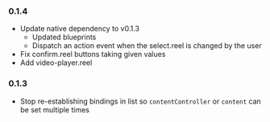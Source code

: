 ### 0.1.4

 - Update native dependency to v0.1.3
   - Updated blueprints
   - Dispatch an action event when the select.reel is changed by the user
 - Fix confirm.reel buttons taking given values
 - Add video-player.reel

### 0.1.3

 - Stop re-establishing bindings in list so `contentController` or `content`
   can be set multiple times
